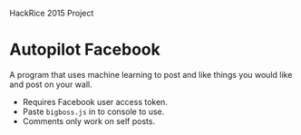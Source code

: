 HackRice 2015 Project

# Autopilot Facebook
A program that uses machine learning to post and like things you would like and post on your wall.

- Requires Facebook user access token.
- Paste `bigboss.js` in to console to use.
- Comments only work on self posts.
